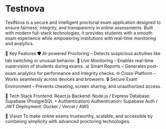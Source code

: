 # Testnova

TestNova is a secure and intelligent proctorial exam application designed to ensure fairness, integrity, and transparency in online assessments. Built with modern full-stack technologies, it provides students with a smooth exam experience while empowering institutions with real-time monitoring and analytics.

🔹 Key Features
 🛡️ AI-powered Proctoring – Detects suspicious activities like tab switching or unusual behavior.
 👀 Live Monitoring – Enables real-time supervision of students during exams.
 📊 Smart Reports – Generates post-exam analytics for performance and integrity checks.
 🌐 Cross-Platform – Works seamlessly across devices and browsers.
 🔒 Secure Exam Environment – Prevents cheating, screen sharing, and unauthorized access.

🔹 Tech Stack
 Frontend: React.js
 Backend: Node.js / Express
 Database: Supabase (PostgreSQL + Authentication)
 Authentication: Supabase Auth / JWT
 Deployment: Docker / Vercel / AWS

🔹 Vision
 To make online exams trustworthy, scalable, and accessible by combining simplicity with advanced proctoring technologies.
